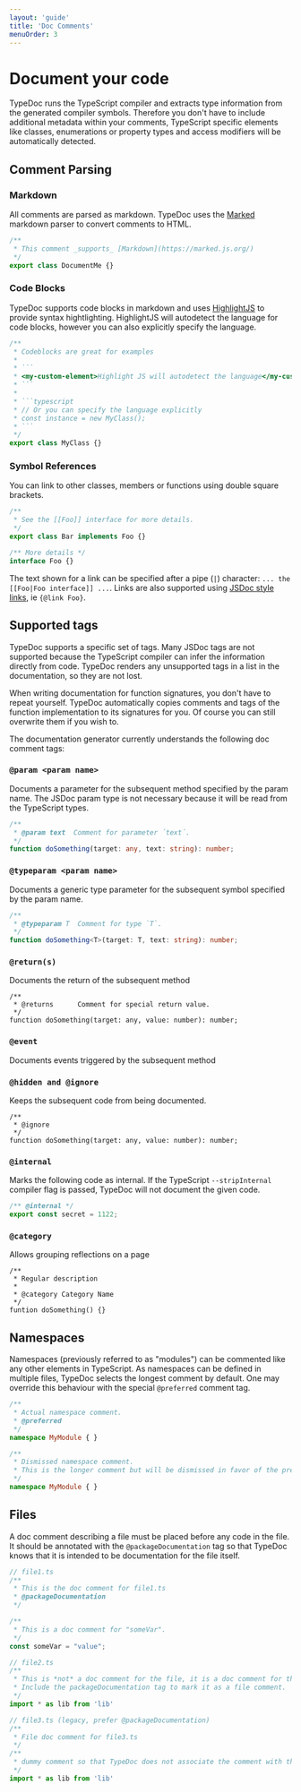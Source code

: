 ```yaml
---
layout: 'guide'
title: 'Doc Comments'
menuOrder: 3
---
```


# Document your code

TypeDoc runs the TypeScript compiler and extracts type information from the generated compiler symbols.
Therefore you don't have to include additional metadata within your comments, TypeScript specific elements
like classes, enumerations or property types and access modifiers will be automatically detected.

## Comment Parsing

### Markdown

All comments are parsed as markdown. TypeDoc uses the [Marked](<https://github.com/chjj/marked>) markdown parser
to convert comments to HTML.

```typescript
/**
 * This comment _supports_ [Markdown](https://marked.js.org/)
 */
export class DocumentMe {}
```

### Code Blocks

TypeDoc supports code blocks in markdown and uses [HighlightJS](<https://github.com/isagalaev/highlight.js>)
to provide syntax hightlighting. HighlightJS will autodetect the language for code blocks, however
you can also explicitly specify the language.

```typescript
/**
 * Codeblocks are great for examples
 *
 * ```
 * <my-custom-element>Highlight JS will autodetect the language</my-custom-element>
 * ```
 *
 * ```typescript
 * // Or you can specify the language explicitly
 * const instance = new MyClass();
 * ```
 */
export class MyClass {}
```

### Symbol References

You can link to other classes, members or functions using double square brackets.

```typescript
/**
 * See the [[Foo]] interface for more details.
 */
export class Bar implements Foo {}

/** More details */
interface Foo {}
```

The text shown for a link can be specified after a pipe (`|`) character: `... the [[Foo|Foo interface]] ...`.
Links are also supported using [JSDoc style links](https://jsdoc.app/tags-inline-link.html), ie `{@link Foo}`.

## Supported tags

TypeDoc supports a specific set of tags. Many JSDoc tags are not supported because the TypeScript
compiler can infer the information directly from code. TypeDoc renders any unsupported tags in a
list in the documentation, so they are not lost.

When writing documentation for function signatures, you don't have to repeat yourself. TypeDoc automatically
copies comments and tags of the function implementation to its signatures for you. Of course you can still
overwrite them if you wish to.

The documentation generator currently understands the following doc comment tags:

### ```@param <param name>```
Documents a parameter for the subsequent method specified by the param name. The JSDoc param type
is not necessary because it will be read from the TypeScript types.

```typescript
/**
 * @param text  Comment for parameter ´text´.
 */
function doSomething(target: any, text: string): number;
```

### ```@typeparam <param name>```
Documents a generic type parameter for the subsequent symbol specified by the param name.

```typescript
/**
 * @typeparam T  Comment for type `T`.
 */
function doSomething<T>(target: T, text: string): number;
```

### ```@return(s)```
Documents the return of the subsequent method

```
/**
 * @returns      Comment for special return value.
 */
function doSomething(target: any, value: number): number;
```

### ```@event```
Documents events triggered by the subsequent method

### ```@hidden and @ignore```
Keeps the subsequent code from being documented.

```
/**
 * @ignore
 */
function doSomething(target: any, value: number): number;
```

### ```@internal```
Marks the following code as internal.
If the TypeScript `--stripInternal` compiler flag is passed, TypeDoc will not document the given code.

```typescript
/** @internal */
export const secret = 1122;
```

### ```@category```
Allows grouping reflections on a page

```
/**
 * Regular description
 *
 * @category Category Name
 */
funtion doSomething() {}
```

## Namespaces

Namespaces (previously referred to as "modules") can be commented like any other elements in TypeScript. As namespaces can be defined in multiple
files, TypeDoc selects the longest comment by default. One may override this behaviour with the special
`@preferred` comment tag.

```typescript
/**
 * Actual namespace comment.
 * @preferred
 */
namespace MyModule { }
```

```typescript
/**
 * Dismissed namespace comment.
 * This is the longer comment but will be dismissed in favor of the preferred comment.
 */
namespace MyModule { }
```


## Files

A doc comment describing a file must be placed before any code in the file.
It should be annotated with the `@packageDocumentation` tag so that TypeDoc knows that it is intended to be documentation for the file itself.

```typescript
// file1.ts
/**
 * This is the doc comment for file1.ts
 * @packageDocumentation
 */

/**
 * This is a doc comment for "someVar".
 */
const someVar = "value";

// file2.ts
/**
 * This is *not* a doc comment for the file, it is a doc comment for the import.
 * Include the packageDocumentation tag to mark it as a file comment.
 */
import * as lib from 'lib'

// file3.ts (legacy, prefer @packageDocumentation)
/**
 * File doc comment for file3.ts
 */
/**
 * dummy comment so that TypeDoc does not associate the comment with the import
 */
import * as lib from 'lib'
```
